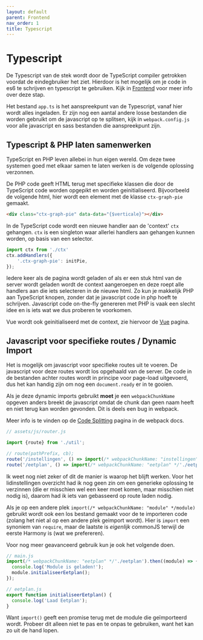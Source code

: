 ```yaml
---
layout: default
parent: Frontend
nav_order: 1
title: Typescript
---
```


# Typescript

De Typescript van de stek wordt door de TypeScript compiler getrokken voordat de eindegbruiker het ziet. Hierdoor is het mogelijk om je code in es6 te schrijven en typescript te gebruiken. Kijk in [Frontend](../introductie/frontend.md) voor meer info over deze stap.

Het bestand `app.ts` is het aanspreekpunt van de Typescript, vanaf hier wordt alles ingeladen. Er zijn nog een aantal andere losse bestanden die worden gebruikt om de javascript op te splitsen, kijk in `webpack.config.js` voor alle javascript en sass bestanden die aanspreekpunt zijn.

## Typescript & PHP laten samenwerken

TypeScript en PHP leven allebei in hun eigen wereld. Om deze twee systemen goed met elkaar samen te laten werken is de volgende oplossing verzonnen.

De PHP code geeft HTML terug met specifieke klassen die door de TypeScript code worden opgepikt en worden geinitialiseerd. Bijvoorbeeld de volgende html, hier wordt een element met de klasse `ctx-graph-pie` gemaakt.

```html
<div class="ctx-graph-pie" data-data="{$verticale}"></div>
```

In de TypeScript code wordt een nieuwe handler aan de 'context' `ctx` gehangen. `ctx` is een singleton waar allerlei handlers aan gehangen kunnen worden, op basis van een selector.

```ts
import ctx from './ctx'
ctx.addHandlers({
	'.ctx-graph-pie': initPie,
});
```

Iedere keer als de pagina wordt geladen of als er een stuk html van de server wordt geladen wordt de context aangeroepen en deze roept alle handlers aan die iets selecteren in de nieuwe html. Zo kun je makkelijk PHP aan TypeScript knopen, zonder dat je javascript code in php hoeft te schrijven. Javascript code on-the-fly genereren met PHP is vaak een slecht idee en is iets wat we dus proberen te voorkomen.

Vue wordt ook geinitialiseerd met de context, zie hiervoor de [Vue](./vue.md) pagina.

## Javascript voor specifieke routes / Dynamic Import

Het is mogelijk om javascript voor specifieke routes uit te voeren. De javascript voor deze routes wordt los opgehaald van de server. De code in de bestanden achter routes wordt in principe voor page-load uitgevoerd, dus het kan handig zijn om nog een `document.ready` er in te gooien.

Als je deze dynamic imports gebruikt **moet** je een `webpackChunkName` opgeven anders breekt de javascript omdat de chunk dan geen naam heeft en niet terug kan worden gevonden. Dit is deels een bug in webpack.

Meer info is te vinden op de [Code Splitting](https://webpack.js.org/guides/code-splitting/#dynamic-imports) pagina in de webpack docs.

```javascript
// assets/js/router.js

import {route} from './util';

// route(pathPrefix, cb);
route('/instellingen', () => import(/* webpackChunkName: "instellingen" */'./instellingen'));
route('/eetplan', () => import(/* webpackChunkName: "eetplan" */'./eetplan'));
```
Ik weet nog niet zeker of dit de manier is waarop het blijft werken. Voor het lidinstellingen overzicht had ik nog geen zin om een generieke oplossing te verzinnen (die er misschien wel een keer moet komen, maar misschien niet nodig is), daarom had ik iets van gebasseerd op route laden nodig.

Als je op een andere plek `import(/* webpackChunkName: "module" */module)` gebruikt wordt ook een los bestand gemaakt voor de te importeren code (zolang het niet al op een andere plek geimport wordt).  Hier is `import` een synoniem van `require`, maar de laatste is _eigenlijk_ commonJS terwijl de eerste Harmony is (wat we prefereren).

Voor nog meer geavanceerd gebruik kun je ook het volgende doen.
```javascript
// main.js
import(/* webpackChunkName: "eetplan" */'./eetplan').then((module) => {
  console.log('Module is geladen!');
  module.initialiseerEetplan();
});

// eetplan.js
export function initialiseerEetplan() {
  console.log('Laad Eetplan');
}
```

Want `import()` geeft een promise terug met de module die geïmporteerd wordt. Probeer dit alleen niet te pas en te onpas te gebruiken, want het kan zo uit de hand lopen.
